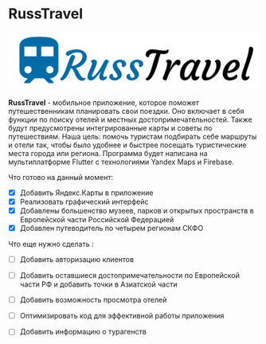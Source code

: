 # RussTravel


![image](/russ_travel/assets/splash1.png)

**RussTravel** - мобильное приложение, которое поможет путешественникам планировать свои поездки. Оно включает в себя функции по поиску отелей и местных достопримечательностей. Также будут предусмотрены интегрированные карты и советы по путешествиям. 
Наша цель: помочь туристам подбирать себе маршруты и отели так, чтобы было удобнее и быстрее посещать туристические места города или региона.
Программа будет написана на мультиплатформе Flutter с технологиями Yandex Maps и Firebase.

Что готово на данный момент:
- [x] Добавить Яндекс.Карты в приложение
- [x] Реализовать графический интерфейс
- [x] Добавлены большенство музеев, парков и открытых пространств в Европейской части Российской Федерацией
- [x] Добавлен путеводитель по четырем регионам СКФО

Что еще нужно сделать :
- [ ] Добавить авторизацию клиентов
- [ ] Добавить оставшиеся достопримечательности по Европейской части РФ и добавить точки в Азиатской части
- [ ] Добавить возможность просмотра отелей
- [ ] Оптимизировать код для эффективной работы приложения 
- [ ] Добавить информацию о турагенств 



